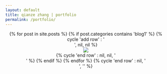 ```yaml
---
layout: default
title: qianze zhang | portfolio
permalink: /portfolio/
---
```

<center>
<div class="home">
{% for post in site.posts %}
   {% if post.categories contains 'blog1' %}
    {% cycle 'add row' : '<div class="row">', nil, nil %}
        <div class="col-sm-4">
            <div class="preview-panel">
                <a href="{{ post.url | prepend: site.baseurl }}">
                    <img src="{{ post.preview | prepend: site.baseurl }}">
                </a>
           </div>
        </div>
{% cycle 'end row' : nil, nil, '</div>' %}
  {% endif %}
{% endfor %}
{% cycle 'end row' : nil, '</div>', '</div>' %}

</div>
</center>

